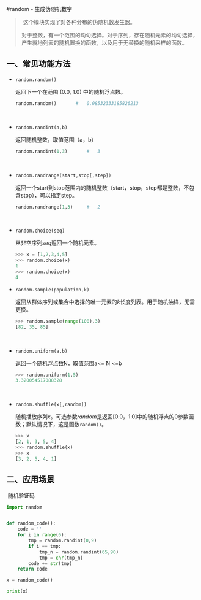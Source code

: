 #random - 生成伪随机数字

> ​	这个模块实现了对各种分布的伪随机数发生器。
>
> ​	对于整数，有一个范围的均匀选择。对于序列，存在随机元素的均匀选择，产生就地列表的随机置换的函数，以及用于无替换的随机采样的函数。

## 一、常见功能方法

* `random.random()`

  返回下一个在范围 (0.0, 1.0) 中的随机浮点数。

  ```python
  random.random()		#	0.08532333185826213
  ```

  ​

* `random.randint(a,b)`

  返回随机整数，取值范围（a，b）

  ```python
  random.randint(1,3)		#	3
  ```

  ​

* `random.randrange(start,stop[,step])`

  返回一个start到stop范围内的随机整数（start，stop，step都是整数，不包含stop），可以指定step。

  ```python
  random.randrange(1,3)		# 	2
  ```

  ​

* `random.choice(seq)`

  从非空序列*seq*返回一个随机元素。

  ```python
  >>> x = [1,2,3,4,5]
  >>> random.choice(x)
  1
  >>> random.choice(x)
  4
  ```

* `random.sample(population,k)`

  返回从群体序列或集合中选择的唯一元素的*k*长度列表。用于随机抽样，无需更换。

  ```python
  >>> random.sample(range(100),3)
  [82, 35, 85]
  ```

  ​

* `random.uniform(a,b)`

  返回一个随机浮点数N，取值范围a<= N <=b

  ```python
  >>> random.uniform(1,5)
  3.320054517088328
  ```

  ​

* `random.shuffle(x[,random])`

  随机播放序列*x*。可选参数*random*是返回[0.0，1.0]中的随机浮点的0参数函数；默认情况下，这是函数`random()`。

  ```python
  >>> x
  [2, 1, 3, 5, 4]
  >>> random.shuffle(x)
  >>> x
  [3, 2, 5, 4, 1]
  ```



## 二、应用场景

​	随机验证码

```python
import random


def random_code():
    code = ''
    for i in range(6):
        tmp = random.randint(0,9)
        if i == tmp:
            tmp_n = random.randint(65,90)
            tmp = chr(tmp_n)
        code += str(tmp)
    return code

x = random_code()

print(x)
```






